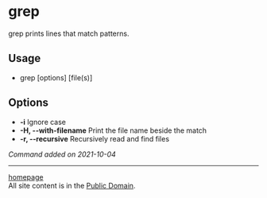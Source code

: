 # grep
grep prints lines that match patterns.

## Usage
- grep [options] [file(s)]

## Options
- **-i** Ignore case
- **-H, --with-filename** Print the file name beside the match
- **-r, --recursive** Recursively read and find files

*Command added on 2021-10-04*

---

[homepage](../index.html)\
All site content is in the [Public Domain](http://unlicense.org/).
